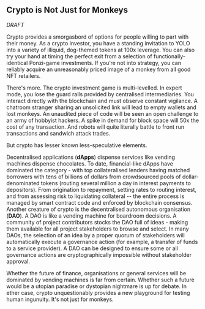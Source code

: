 ## Crypto is Not Just for Monkeys

*DRAFT*

Crypto provides a smorgasbord of options for people willing to part with their money. As a crypto investor, you have a standing invitation to YOLO into a variety of illiquid, dog-themed tokens at 100x leverage. You can also try your hand at timing the perfect exit from a selection of functionally-identical Ponzi-game investments.  If you’re not into strategy, you can reliably acquire an unreasonably priced image of a monkey from all good NFT retailers. 

There's more. The crypto investment game is multi-levelled. In expert mode, you lose the guard rails provided by centralised intermediaries. You interact directly with the blockchain and must observe constant vigilance. A chatroom stranger sharing an unsolicited link will lead to empty wallets and lost monkeys. An unaudited piece of code will be seen an open challenge to an army of hobbyist hackers. A spike in demand for block space will 50x the cost of any transaction. And robots will quite literally battle to front run transactions and sandwich attack trades. 

But crypto has lesser known less-speculative elements. 

Decentralised applications (**dApps**) dispense services like vending machines dispense chocolates. To date, financial-like dApps have dominated the category - with top collateralised lenders having matched borrowers with tens of billions of dollars from crowdsourced pools of dollar-denominated tokens (routing several million a day in interest payments to depositors). From origination to repayment, setting rates to routing interest, and from assessing risk to liquidating collateral -- the entire process is managed by smart contract code and enforced by blockchain consensus. 
Another creature of crypto is the decentralised autonomous organisation (**DAO**). A DAO is like a vending machine for boardroom decisions. A community of project contributors stocks the DAO full of ideas - making them available for all project stakeholders to browse and select. In many DAOs, the selection of an idea by a proper quorum of stakeholders will automatically execute a governance action (for example, a transfer of funds to a service provider). A DAO can be designed to ensure some or all governance actions are cryptographically impossible without stakeholder approval.  

Whether the future of finance, organisations or general services will be dominated by vending machines is far from certain.  Whether such a future would be a utopian paradise or dystopian nightmare is up for debate. In ether case, crypto unquestionably provides a new playground for testing human ingunuity.  It's not just for monkeys.  
